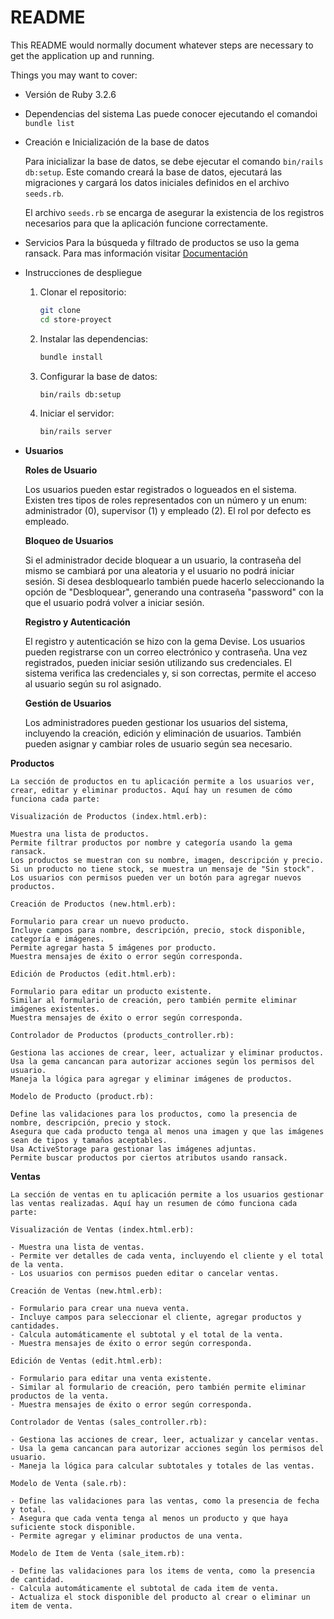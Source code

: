 # README

This README would normally document whatever steps are necessary to get the
application up and running.

Things you may want to cover:

* Versión de Ruby
    3.2.6

* Dependencias del sistema
    Las puede conocer ejecutando el comandoi `bundle list`

* Creación e Inicialización de la base de datos

    Para inicializar la base de datos, se debe ejecutar el comando `bin/rails db:setup`. Este comando creará la base de datos, ejecutará las migraciones y cargará los datos iniciales definidos en el archivo `seeds.rb`.

    El archivo `seeds.rb` se encarga de asegurar la existencia de los registros necesarios para que la aplicación funcione correctamente.



* Servicios 
    Para la búsqueda y filtrado de productos se uso la gema ransack. Para mas información visitar [Documentación](https://github.com/activerecord-hackery/ransack)

* Instrucciones de despliegue


    1. Clonar el repositorio:
        ```sh
        git clone 
        cd store-proyect
        ```

    2. Instalar las dependencias:
        ```sh
        bundle install
        ```

    3. Configurar la base de datos:
        ```sh
        bin/rails db:setup
        ```

    4. Iniciar el servidor:
        ```sh
        bin/rails server
        ```

    

* **Usuarios**

    **Roles de Usuario**

    Los usuarios pueden estar registrados o logueados en el sistema. Existen tres tipos de roles representados con un número y un enum: administrador (0), supervisor (1) y empleado (2). El rol por defecto es empleado.


    **Bloqueo de Usuarios**

    Si el administrador decide bloquear a un usuario, la contraseña del mismo se cambiará por una aleatoria y el usuario no podrá iniciar sesión. Si desea desbloquearlo también puede hacerlo seleccionando la opción de "Desbloquear", generando una contraseña "password" con la que el usuario podrá volver a iniciar sesión.

    **Registro y Autenticación**

    El registro y autenticación se hizo con la gema Devise. Los usuarios pueden registrarse con un correo electrónico y contraseña. Una vez registrados, pueden iniciar sesión utilizando sus credenciales. El sistema verifica las credenciales y, si son correctas, permite el acceso al usuario según su rol asignado.

    **Gestión de Usuarios**

    Los administradores pueden gestionar los usuarios del sistema, incluyendo la creación, edición y eliminación de usuarios. También pueden asignar y cambiar roles de usuario según sea necesario.

**Productos**

    La sección de productos en tu aplicación permite a los usuarios ver, crear, editar y eliminar productos. Aquí hay un resumen de cómo funciona cada parte:

    Visualización de Productos (index.html.erb):

    Muestra una lista de productos.
    Permite filtrar productos por nombre y categoría usando la gema ransack.
    Los productos se muestran con su nombre, imagen, descripción y precio.
    Si un producto no tiene stock, se muestra un mensaje de "Sin stock".
    Los usuarios con permisos pueden ver un botón para agregar nuevos productos.

    Creación de Productos (new.html.erb):

    Formulario para crear un nuevo producto.
    Incluye campos para nombre, descripción, precio, stock disponible, categoría e imágenes.
    Permite agregar hasta 5 imágenes por producto.
    Muestra mensajes de éxito o error según corresponda.

    Edición de Productos (edit.html.erb):

    Formulario para editar un producto existente.
    Similar al formulario de creación, pero también permite eliminar imágenes existentes.
    Muestra mensajes de éxito o error según corresponda.

    Controlador de Productos (products_controller.rb):

    Gestiona las acciones de crear, leer, actualizar y eliminar productos.
    Usa la gema cancancan para autorizar acciones según los permisos del usuario.
    Maneja la lógica para agregar y eliminar imágenes de productos.

    Modelo de Producto (product.rb):

    Define las validaciones para los productos, como la presencia de nombre, descripción, precio y stock.
    Asegura que cada producto tenga al menos una imagen y que las imágenes sean de tipos y tamaños aceptables.
    Usa ActiveStorage para gestionar las imágenes adjuntas.
    Permite buscar productos por ciertos atributos usando ransack.

**Ventas**

    La sección de ventas en tu aplicación permite a los usuarios gestionar las ventas realizadas. Aquí hay un resumen de cómo funciona cada parte:

    Visualización de Ventas (index.html.erb):

    - Muestra una lista de ventas.
    - Permite ver detalles de cada venta, incluyendo el cliente y el total de la venta.
    - Los usuarios con permisos pueden editar o cancelar ventas.

    Creación de Ventas (new.html.erb):

    - Formulario para crear una nueva venta.
    - Incluye campos para seleccionar el cliente, agregar productos y cantidades.
    - Calcula automáticamente el subtotal y el total de la venta.
    - Muestra mensajes de éxito o error según corresponda.

    Edición de Ventas (edit.html.erb):

    - Formulario para editar una venta existente.
    - Similar al formulario de creación, pero también permite eliminar productos de la venta.
    - Muestra mensajes de éxito o error según corresponda.

    Controlador de Ventas (sales_controller.rb):

    - Gestiona las acciones de crear, leer, actualizar y cancelar ventas.
    - Usa la gema cancancan para autorizar acciones según los permisos del usuario.
    - Maneja la lógica para calcular subtotales y totales de las ventas.

    Modelo de Venta (sale.rb):

    - Define las validaciones para las ventas, como la presencia de fecha y total.
    - Asegura que cada venta tenga al menos un producto y que haya suficiente stock disponible.
    - Permite agregar y eliminar productos de una venta.

    Modelo de Item de Venta (sale_item.rb):

    - Define las validaciones para los items de venta, como la presencia de cantidad.
    - Calcula automáticamente el subtotal de cada item de venta.
    - Actualiza el stock disponible del producto al crear o eliminar un item de venta.

